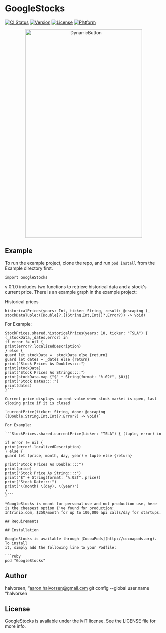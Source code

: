 # GoogleStocks

[![CI Status](http://img.shields.io/travis/halvorsen/GoogleStocks.svg?style=flat)](https://travis-ci.org/halvorsen/GoogleStocks)
[![Version](https://img.shields.io/cocoapods/v/GoogleStocks.svg?style=flat)](http://cocoapods.org/pods/GoogleStocks)
[![License](https://img.shields.io/cocoapods/l/GoogleStocks.svg?style=flat)](http://cocoapods.org/pods/GoogleStocks)
[![Platform](https://img.shields.io/cocoapods/p/GoogleStocks.svg?style=flat)](http://cocoapods.org/pods/GoogleStocks)

<p align="center">
<img src="http://aaronhalvorsen.com/resources/GoogleStocks.gif" width="375" height="667" alt="DynamicButton" />
</p>

## Example

To run the example project, clone the repo, and run `pod install` from the Example directory first.

`import GoogleStocks`

v 0.1.0 includes two functions to retrieve historical data and a stock's current price. There is an example graph in the example project:

Historical prices

`historicalPrices(years: Int, ticker: String, result: @escaping (_ stockDataTuple:([Double]?,[(String,Int,Int)]?,Error?)) -> Void)`

For Example: 

```
StockPrices.shared.historicalPrices(years: 10, ticker: "TSLA") { (_stockData,_dates,error) in
if error != nil {
print(error?.localizedDescription)
} else {
guard let stockData = _stockData else {return}
guard let dates = _dates else {return}
print("Stock Prices As Doubles::::")
print(stockData)
print("Stock Prices As Strings::::")
print(stockData.map {"$" + String(format: "%.02f", $0)})
print("Stock Dates::::")
print(dates)
}```

Current price displays current value when stock market is open, last closing price if it is closed

`currentPrice(ticker: String, done: @escaping ((Double,String,Int,Int)?,Error?) -> Void)`

For Example:

```StockPrices.shared.currentPrice(ticker: "TSLA") { (tuple, error) in

if error != nil {
print(error!.localizedDescription)
} else {
guard let (price, month, day, year) = tuple else {return}

print("Stock Prices As Double::::")
print(price)
print("Stock Price As String::::")
print("$" + String(format: "%.02f", price))
print("Stock Date::::")
print("\(month) \(day), \(year)")
}
}```

*GoogleStocks is meant for personal use and not production use, here is the cheapest option I've found for production:
Intrinio.com, $250/month for up to 100,000 api calls/day for startups.

## Requirements

## Installation

GoogleStocks is available through [CocoaPods](http://cocoapods.org). To install
it, simply add the following line to your Podfile:

```ruby
pod "GoogleStocks"
```

## Author

halvorsen, “aaron.halvorsen@gmail.com
git config --global user.name  “halvorsen

## License

GoogleStocks is available under the MIT license. See the LICENSE file for more info.
